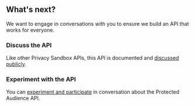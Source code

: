 ## What's next?

We want to engage in conversations with you to ensure we build an API that
works for everyone.

### Discuss the API

Like other Privacy Sandbox APIs, this API is documented and
[discussed publicly](/docs/privacy-sandbox/protected-audience/#engage).

### Experiment with the API

You can [experiment and participate](/docs/privacy-sandbox/protected-audience-experiment/)
in conversation about the Protected Audience API.
